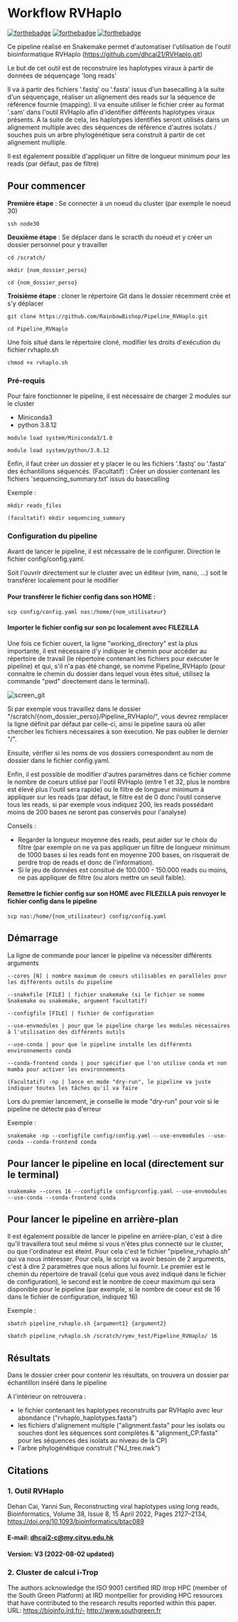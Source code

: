 # Workflow RVHaplo

[![forthebadge](http://forthebadge.com/images/badges/built-with-love.svg)](http://forthebadge.com)  [![forthebadge](https://forthebadge.com/images/badges/it-works-why.svg)](http://forthebadge.com)  [![forthebadge](https://forthebadge.com/images/badges/for-sharks.svg)](http://forthebadge.com)

Ce pipeline réalisé en Snakemake permet d'automatiser l'utilisation de l'outil bioinformatique RVHaplo (https://github.com/dhcai21/RVHaplo.git)

Le but de cet outil est de reconstruire les haplotypes viraux à partir de données de séquençage 'long reads'

Il va à partir des fichiers '.fastq' ou '.fasta' issus d'un basecalling à la suite d'un séquençage, réaliser un alignement des reads sur la séquence de référence fournie (mapping). Il va ensuite utiliser le fichier créer au format '.sam' dans l'outil RVHaplo afin d'identifier différents haplotypes viraux présents. A la suite de cela, les haplotypes identifiés seront utilisés dans un alignement multiple avec des séquences de référence d'autres isolats / souches puis un arbre phylogénétique sera construit à partir de cet alignement multiple. 

Il est également possible d'appliquer un filtre de longueur minimum pour les reads (par défaut, pas de filtre)



## Pour commencer

**Première étape** : Se connecter à un noeud du cluster (par exemple le noeud 30)

```
ssh node30
```

**Deuxième étape** : Se déplacer dans le scracth du noeud et y créer un dossier personnel pour y travailler

```
cd /scratch/

mkdir {nom_dossier_perso}

cd {nom_dossier_perso}
```

**Troisième étape** : cloner le répertoire Git dans le dossier récemment crée et s'y déplacer

```
git clone https://github.com/RainbowBishop/Pipeline_RVHaplo.git

cd Pipeline_RVHaplo
```

Une fois situé dans le répertoire cloné, modifier les droits d'exécution du fichier rvhaplo.sh

```
chmod +x rvhaplo.sh
```


### Pré-requis

Pour faire fonctionner le pipeline, il est nécessaire de charger 2 modules sur le cluster
  - Miniconda3
  - python 3.8.12

```
module load system/Miniconda3/1.0

module load system/python/3.8.12
```

Enfin, il faut créer un dossier et y placer le ou les fichiers '.fastq' ou '.fasta' des échantillons séquencés. (Facultatif) : Créer un dossier contenant les fichiers 'sequencing_summary.txt' issus du basecalling

Exemple :

```
mkdir reads_files

(facultatif) mkdir sequencing_summary
```

### Configuration du pipeline

Avant de lancer le pipeline, il est nécessaire de le configurer. Direction le fichier config/config.yaml. 

Soit l'ouvrir directement sur le cluster avec un éditeur (vim, nano, ...) soit le transférer localement pour le modifier

#### Pour transférer le fichier config dans son HOME :

```
scp config/config.yaml nas:/home/{nom_utilisateur}
```

#### Importer le fichier config sur son pc localement avec FILEZILLA

Une fois ce fichier ouvert, la ligne "working_directory" est la plus importante, il est nécessaire d'y indiquer le chemin pour
accéder au répertoire de travail (le répertoire contenant les fichiers pour exécuter le pipeline) et qui, s'il n'a pas été changé,
se nomme Pipeline_RVHaplo (pour connaitre le chemin du dossier dans lequel vous êtes situé, utilisez la commande "pwd" directement dans le terminal).

![screen_git](https://user-images.githubusercontent.com/107557836/187189293-c02761c8-e2e1-405b-b515-2aae8e9d0e7a.png)

Si par exemple vous travaillez dans le dossier "/scratch/{nom_dossier_perso}/Pipeline_RVHaplo/", vous devrez remplacer la ligne définit par défaut par celle-ci, ainsi le pipeline saura où aller chercher les fichiers nécessaires à son éxecution. Ne pas oublier le dernier "/".

Ensuite, vérifier si les noms de vos dossiers correspondent au nom de dossier dans le fichier config.yaml.

Enfin, il est possible de modifier d'autres paramètres dans ce fichier comme le nombre de coeurs utilisé par l'outil RVHaplo (entre 1 et 32, plus le nombre est élevé plus l'outil sera rapide) ou le filtre de longueur minimum à appliquer sur les reads (par défaut, le filtre est de 0 donc l'outil conserve tous les reads, si par exemple vous indiquez 200, les reads possédant moins de 200 bases ne seront pas conservés pour l'analyse)

Conseils : 

  - Regarder la longueur moyenne des reads, peut aider sur le choix du filtre (par exemple on ne va pas appliquer un filtre de longueur minimum de 1000 bases si les reads font en moyenne 200 bases, on risquerait de perdre trop de reads et donc de l'information).
  - Si le jeu de données est consitué de 100.000 - 150.000 reads ou moins, ne pas appliquer de filtre (ou alors mettre un seuil faible).


#### Remettre le fichier config sur son HOME avec FILEZILLA puis renvoyer le fichier config dans le pipeline 
```
scp nas:/home/{nom_utilisateur} config/config.yaml
```

## Démarrage

La ligne de commande pour lancer le pipeline va nécessiter différents arguments

```
--cores [N] | nombre maximum de coeurs utilisables en parallèles pour les différents outils du pipeline

--snakefile [FILE] | fichier snakemake (si le fichier se nomme Snakemake ou snakemake, argument facultatif)

--configfile [FILE] | fichier de configuration

--use-envmodules | pour que le pipeline charge les modules nécessaires à l'utilisation des différents outils

--use-conda | pour que le pipeline installe les différents environnements conda

--conda-frontend conda | pour spécifier que l'on utilise conda et non mamba pour activer les environnements

(Facultatif) -np | lance en mode "dry-run", le pipeline va juste indiquer toutes les tâches qu'il va faire
```

Lors du premier lancement, je conseille le mode "dry-run" pour voir si le pipeline ne détecte pas d'erreur

Exemple : 

```
snakemake -np --configfile config/config.yaml --use-envmodules --use-conda --conda-frontend conda
```

## Pour lancer le pipeline en local (directement sur le terminal)

```
snakemake --cores 16 --configfile config/config.yaml --use-envmodules --use-conda --conda-frontend conda
```

## Pour lancer le pipeline en arrière-plan

Il est également possible de lancer le pipeline en arrière-plan, c'est à dire qu'il travaillera tout seul même si vous n'êtes plus connecté sur le cluster, ou que l'ordinateur est éteint. Pour cela c'est le fichier "pipeline_rvhaplo.sh" qui va nous intéresser. Pour cela, le script va avoir besoin de 2 arguments, c'est à dire 2 paramètres que nous allons lui fournir. Le premier est le chemin du répertoire de travail (celui que vous avez indiqué dans le fichier de configuration), le second est le nombre de coeur maximum qui sera disponible pour le pipeline (par exemple, si le nombre de coeur est de 16 dans le fichier de configuration, indiquez 16)

Exemple :

``` 
sbatch pipeline_rvhaplo.sh {argument1} {argument2}

sbatch pipeline_rvhaplo.sh /scratch/rymv_test/Pipeline_RVHaplo/ 16
```

## Résultats

Dans le dossier créer pour contenir les résultats, on trouvera un dossier par échantillon inséré dans le pipeline

A l'intérieur on retrouvera :
  - le fichier contenant les haplotypes reconstruits par RVHaplo avec leur abondance ("rvhaplo_haplotypes.fasta")
  - les fichiers d'alignement multiple ("alignment.fasta" pour les isolats ou souches dont les séquences sont complètes & "alignment_CP.fasta" pour les séquences des isolats au niveau de la CP) 
  - l'arbre phylogénétique construit ("NJ_tree.nwk")

## Citations

### 1. Outil RVHaplo
Dehan Cai, Yanni Sun, Reconstructing viral haplotypes using long reads, Bioinformatics, Volume 38, Issue 8, 15 April 2022, Pages 2127–2134, https://doi.org/10.1093/bioinformatics/btac089

#### E-mail: dhcai2-c@my.cityu.edu.hk
#### Version: V3 (2022-08-02 updated)

### 2. Cluster de calcul i-Trop
The authors acknowledge the ISO 9001 certified IRD itrop HPC (member of the South Green Platform) at IRD montpellier for providing HPC resources that have contributed to the research results reported within this paper. URL: https://bioinfo.ird.fr/- http://www.southgreen.fr

